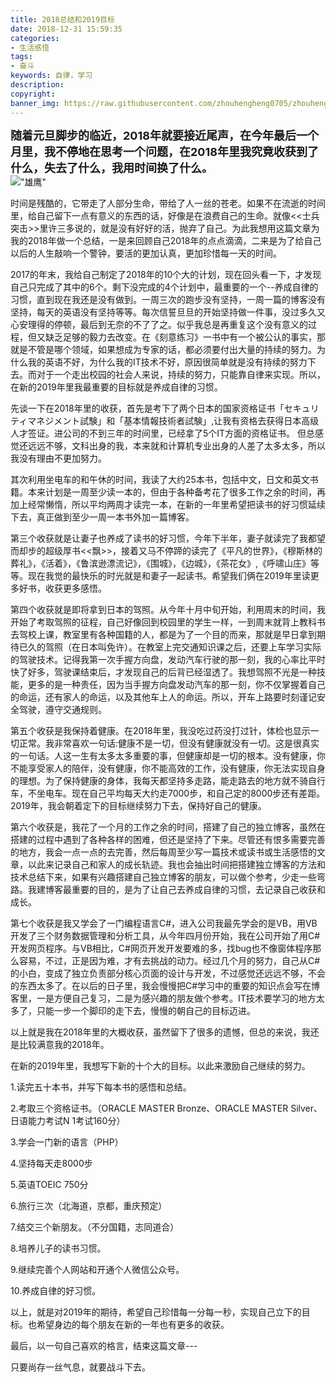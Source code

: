 ```yaml
---
title: 2018总结和2019目标
date: 2018-12-31 15:59:35
categories:
- 生活感悟
tags:
- 奋斗
keywords: 自律，学习
description:
copyright:
banner_img: https://raw.githubusercontent.com/zhouhengheng0705/zhouhengheng0705.github.io/master/2018%E6%80%BB%E7%BB%93%E5%92%8C2019%E7%9B%AE%E6%A0%87/bicycle_journey-wallpaper-2560x1080.jpg
---
```

<font size="4"><strong>随着元旦脚步的临近，2018年就要接近尾声，在今年最后一个月里，我不停地在思考一个问题，在2018年里我究竟收获到了什么，失去了什么，我用时间换了什么。</strong></font><br/>
!["雄鹰"](https://raw.githubusercontent.com/zhouhengheng0705/zhouhengheng0705.github.io/master/2018%E6%80%BB%E7%BB%93%E5%92%8C2019%E7%9B%AE%E6%A0%87/world_manipulation_by_pacolix-wallpaper-960x600.jpg)
<!--more-->
时间是残酷的，它带走了人部分生命，带给了人一丝的苍老。如果不在流逝的时间里，给自己留下一点有意义的东西的话，好像是在浪费自己的生命。就像<<士兵突击>>里许三多说的，就是没有好好的活，抛弃了自己。为此我想用这篇文章为我的2018年做一个总结，一是来回顾自己2018年的点点滴滴，二来是为了给自己以后的人生敲响一个警钟，要活的更加认真，更加珍惜每一天的时间。

2017的年末，我给自己制定了2018年的10个大的计划，现在回头看一下，才发现自己只完成了其中的6个。剩下没完成的4个计划中，最重要的一个--养成自律的习惯，直到现在我还是没有做到。一周三次的跑步没有坚持，一周一篇的博客没有坚持，每天的英语没有坚持等等。每次信誓旦旦的开始坚持做一件事，没过多久又心安理得的停顿，最后到无奈的不了了之。似乎我总是再重复这个没有意义的过程，但又缺乏足够的毅力去改变。在《刻意练习》一书中有一个被公认的事实，那就是不管是哪个领域，如果想成为专家的话，都必须要付出大量的持续的努力。为什么我的英语不好，为什么我的IT技术不好，原因很简单就是没有持续的努力下去。而对于一个走出校园的社会人来说，持续的努力，只能靠自律来实现。所以，在新的2019年里我最重要的目标就是养成自律的习惯。

先谈一下在2018年里的收获，首先是考下了两个日本的国家资格证书「セキュリティマネジメント試験」和「基本情報技術者試験」,让我有资格去获得日本高级人才签证。进公司的不到三年的时间里，已经拿了5个IT方面的资格证书。 但总感觉还远远不够，文科出身的我，本来就和计算机专业出身的人差了太多太多，所以我没有理由不更加努力。

其次利用坐电车的和午休的时间，我读了大约25本书，包括中文，日文和英文书籍。本来计划是一周至少读一本的，但由于各种备考花了很多工作之余的时间，再加上经常懒惰，所以平均两周才读完一本，在新的一年里希望把读书的好习惯延续下去，真正做到至少一周一本书外加一篇博客。

第三个收获就是让妻子也养成了读书的好习惯，今年下半年，妻子就读完了我都望而却步的超级厚书<<飘>>，接着又马不停蹄的读完了《平凡的世界》，《穆斯林的葬礼》，《活着》，《鲁滨逊漂流记》，《围城》，《边城》，《茶花女》,《呼啸山庄》等等。现在我觉的最快乐的时光就是和妻子一起读书。希望我们俩在2019年里读更多好书，收获更多感悟。

第四个收获就是即将拿到日本的驾照。从今年十月中旬开始，利用周末的时间，我开始了考取驾照的征程，自己好像回到校园里的学生一样，一到周末就背上教科书去驾校上课，教室里有各种国籍的人，都是为了一个目的而来，那就是早日拿到期待已久的驾照（在日本叫免许）。在教室上完交通知识课之后，还要上车学习实际的驾驶技术。记得我第一次手握方向盘，发动汽车行驶的那一刻，我的心率比平时快了好多，驾驶课结束后，才发现自己的后背已经湿透了。我想驾照不光是一种技能，更多的是一种责任，因为当手握方向盘发动汽车的那一刻，你不仅掌握着自己的命运，还有家人的命运，以及其他车上人的命运。所以，开车上路要时刻谨记安全驾驶，遵守交通规则。

第五个收获是我保持着健康。在2018年里，我没吃过药没打过针，体检也显示一切正常。我非常喜欢一句话:健康不是一切，但没有健康就没有一切。这是很真实的一句话。人这一生有太多太多重要的事，但健康却是一切的根本。没有健康，你不能享受家人的陪伴，没有健康，你不能高效的工作，没有健康，你无法实现自身的理想。为了保持健康的身体，我每天都坚持多走路，能走路去的地方就不骑自行车，不坐电车。现在自己平均每天大约走7000步，和自己定的8000步还有差距。2019年，我会朝着定下的目标继续努力下去，保持好自己的健康。

第六个收获是，我花了一个月的工作之余的时间，搭建了自己的独立博客，虽然在搭建的过程中遇到了各种各样的困难，但还是坚持了下来。尽管还有恨多需要完善的地方，我会一点一点的去完善，然后每周至少写一篇技术或读书或生活感悟的文章，以此来记录自己和家人的成长轨迹。我也会抽出时间把搭建独立博客的方法和技术总结下来，如果有兴趣搭建自己独立博客的朋友，可以做个参考，少走一些弯路。我建博客最重要的目的，是为了让自己去养成自律的习惯，去记录自己收获和成长。

第七个收获是我又学会了一门编程语言C#，进入公司我最先学会的是VB，用VB开发了三个财务数据管理和分析工具，从今年四月份开始，我在公司开始了用C#开发网页程序。与VB相比，C#网页开发开发要难的多，找bug也不像窗体程序那么容易，不过，正是因为难，才有去挑战的动力。经过几个月的努力，自己从C#的小白，变成了独立负责部分核心页面的设计与开发，不过感觉还远远不够，不会的东西太多了。在以后的日子里，我会慢慢把C#学习中的重要的知识点会写在博客里，一是方便自己复习，二是为感兴趣的朋友做个参考。IT技术要学习的地方太多了，只能一步一个脚印的走下去，慢慢的朝自己的目标迈进。

以上就是我在2018年里的大概收获，虽然留下了很多的遗憾，但总的来说，我还是比较满意我的2018年。

在新的2019年里，我想写下新的十个大的目标。以此来激励自己继续的努力。

1.读完五十本书，并写下每本书的感悟和总结。

2.考取三个资格证书。（ORACLE MASTER Bronze、ORACLE MASTER Silver、日语能力考试N 1考试160分）

3.学会一门新的语言（PHP）

4.坚持每天走8000步

5.英语TOEIC 750分

6.旅行三次（北海道，京都，重庆预定）

7.结交三个新朋友。（不分国籍，志同道合）

8.培养儿子的读书习惯。

9.继续完善个人网站和开通个人微信公众号。

10.养成自律的好习惯。

以上，就是对2019年的期待，希望自己珍惜每一分每一秒，实现自己立下的目标。也希望身边的每个朋友在新的一年也有更多的收获。

最后，以一句自己喜欢的格言，结束这篇文章---

只要尚存一丝气息，就要战斗下去。

<script type="text/javascript" src="/js/src/bai.js"></script>
